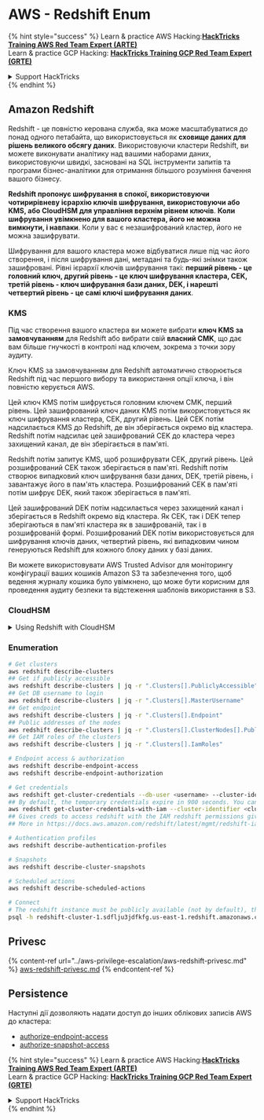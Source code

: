 # AWS - Redshift Enum

{% hint style="success" %}
Learn & practice AWS Hacking:<img src="../../../.gitbook/assets/image (1) (1) (1) (1).png" alt="" data-size="line">[**HackTricks Training AWS Red Team Expert (ARTE)**](https://training.hacktricks.xyz/courses/arte)<img src="../../../.gitbook/assets/image (1) (1) (1) (1).png" alt="" data-size="line">\
Learn & practice GCP Hacking: <img src="../../../.gitbook/assets/image (2) (1).png" alt="" data-size="line">[**HackTricks Training GCP Red Team Expert (GRTE)**<img src="../../../.gitbook/assets/image (2) (1).png" alt="" data-size="line">](https://training.hacktricks.xyz/courses/grte)

<details>

<summary>Support HackTricks</summary>

* Check the [**subscription plans**](https://github.com/sponsors/carlospolop)!
* **Join the** 💬 [**Discord group**](https://discord.gg/hRep4RUj7f) or the [**telegram group**](https://t.me/peass) or **follow** us on **Twitter** 🐦 [**@hacktricks\_live**](https://twitter.com/hacktricks_live)**.**
* **Share hacking tricks by submitting PRs to the** [**HackTricks**](https://github.com/carlospolop/hacktricks) and [**HackTricks Cloud**](https://github.com/carlospolop/hacktricks-cloud) github repos.

</details>
{% endhint %}

## Amazon Redshift

Redshift - це повністю керована служба, яка може масштабуватися до понад одного петабайта, що використовується як **сховище даних для рішень великого обсягу даних**. Використовуючи кластери Redshift, ви можете виконувати аналітику над вашими наборами даних, використовуючи швидкі, засновані на SQL інструменти запитів та програми бізнес-аналітики для отримання більшого розуміння бачення вашого бізнесу.

**Redshift пропонує шифрування в спокої, використовуючи чотирирівневу ієрархію ключів шифрування, використовуючи або KMS, або CloudHSM для управління верхнім рівнем ключів**. **Коли шифрування увімкнено для вашого кластера, його не можна вимкнути, і навпаки**. Коли у вас є незашифрований кластер, його не можна зашифрувати.

Шифрування для вашого кластера може відбуватися лише під час його створення, і після шифрування дані, метадані та будь-які знімки також зашифровані. Рівні ієрархії ключів шифрування такі: **перший рівень - це головний ключ, другий рівень - це ключ шифрування кластера, CEK, третій рівень - ключ шифрування бази даних, DEK, і нарешті четвертий рівень - це самі ключі шифрування даних**.

### KMS

Під час створення вашого кластера ви можете вибрати **ключ KMS за замовчуванням** для Redshift або вибрати свій **власний CMK**, що дає вам більше гнучкості в контролі над ключем, зокрема з точки зору аудиту.

Ключ KMS за замовчуванням для Redshift автоматично створюється Redshift під час першого вибору та використання опції ключа, і він повністю керується AWS.

Цей ключ KMS потім шифрується головним ключем CMK, перший рівень. Цей зашифрований ключ даних KMS потім використовується як ключ шифрування кластера, CEK, другий рівень. Цей CEK потім надсилається KMS до Redshift, де він зберігається окремо від кластера. Redshift потім надсилає цей зашифрований CEK до кластера через захищений канал, де він зберігається в пам'яті.

Redshift потім запитує KMS, щоб розшифрувати CEK, другий рівень. Цей розшифрований CEK також зберігається в пам'яті. Redshift потім створює випадковий ключ шифрування бази даних, DEK, третій рівень, і завантажує його в пам'ять кластера. Розшифрований CEK в пам'яті потім шифрує DEK, який також зберігається в пам'яті.

Цей зашифрований DEK потім надсилається через захищений канал і зберігається в Redshift окремо від кластера. Як CEK, так і DEK тепер зберігаються в пам'яті кластера як в зашифрованій, так і в розшифрованій формі. Розшифрований DEK потім використовується для шифрування ключів даних, четвертий рівень, які випадковим чином генеруються Redshift для кожного блоку даних у базі даних.

Ви можете використовувати AWS Trusted Advisor для моніторингу конфігурації ваших кошиків Amazon S3 та забезпечення того, щоб ведення журналу кошика було увімкнено, що може бути корисним для проведення аудиту безпеки та відстеження шаблонів використання в S3.

### CloudHSM

<details>

<summary>Using Redshift with CloudHSM</summary>

Коли ви працюєте з CloudHSM для виконання шифрування, спочатку ви повинні налаштувати довірене з'єднання між вашим HSM-клієнтом і Redshift, використовуючи сертифікати клієнта та сервера.

Це з'єднання необхідне для забезпечення безпечних комунікацій, що дозволяє шифрувальним ключам надсилатися між вашим HSM-клієнтом і вашими кластерами Redshift. Використовуючи випадковим чином згенеровану пару приватного та публічного ключів, Redshift створює публічний сертифікат клієнта, який шифрується та зберігається Redshift. Цей сертифікат повинен бути завантажений і зареєстрований у вашому HSM-клієнті та призначений правильній HSM-партії.

Ви повинні налаштувати Redshift з наступними даними вашого HSM-клієнта: IP-адреса HSM, назва HSM-партії, пароль HSM-партії та публічний сертифікат HSM-сервера, який шифрується CloudHSM за допомогою внутрішнього головного ключа. Після надання цієї інформації Redshift підтвердить і перевірить, що може підключитися та отримати доступ до розробницької партії.

Якщо ваші внутрішні політики безпеки або контроль управління вимагають, щоб ви застосовували ротацію ключів, то це можливо з Redshift, що дозволяє вам обертати шифрувальні ключі для зашифрованих кластерів, однак вам потрібно бути обізнаним, що під час процесу ротації ключів кластер буде недоступний на дуже короткий період часу, тому краще обертати ключі лише тоді, коли це необхідно, або якщо ви вважаєте, що вони могли бути скомпрометовані.

Під час ротації Redshift оберне CEK для вашого кластера та для будь-яких резервних копій цього кластера. Він оберне DEK для кластера, але неможливо обернути DEK для знімків, збережених у S3, які були зашифровані за допомогою DEK. Він переведе кластер у стан "обертання ключів" до завершення процесу, коли статус повернеться до "доступний".

</details>

### Enumeration
```bash
# Get clusters
aws redshift describe-clusters
## Get if publicly accessible
aws redshift describe-clusters | jq -r ".Clusters[].PubliclyAccessible"
## Get DB username to login
aws redshift describe-clusters | jq -r ".Clusters[].MasterUsername"
## Get endpoint
aws redshift describe-clusters | jq -r ".Clusters[].Endpoint"
## Public addresses of the nodes
aws redshift describe-clusters | jq -r ".Clusters[].ClusterNodes[].PublicIPAddress"
## Get IAM roles of the clusters
aws redshift describe-clusters | jq -r ".Clusters[].IamRoles"

# Endpoint access & authorization
aws redshift describe-endpoint-access
aws redshift describe-endpoint-authorization

# Get credentials
aws redshift get-cluster-credentials --db-user <username> --cluster-identifier <cluster-id>
## By default, the temporary credentials expire in 900 seconds. You can optionally specify a duration between 900 seconds (15 minutes) and 3600 seconds (60 minutes).
aws redshift get-cluster-credentials-with-iam --cluster-identifier <cluster-id>
## Gives creds to access redshift with the IAM redshift permissions given to the current AWS account
## More in https://docs.aws.amazon.com/redshift/latest/mgmt/redshift-iam-access-control-identity-based.html

# Authentication profiles
aws redshift describe-authentication-profiles

# Snapshots
aws redshift describe-cluster-snapshots

# Scheduled actions
aws redshift describe-scheduled-actions

# Connect
# The redshift instance must be publicly available (not by default), the sg need to allow inbounds connections to the port and you need creds
psql -h redshift-cluster-1.sdflju3jdfkfg.us-east-1.redshift.amazonaws.com -U admin -d dev -p 5439
```
## Privesc

{% content-ref url="../aws-privilege-escalation/aws-redshift-privesc.md" %}
[aws-redshift-privesc.md](../aws-privilege-escalation/aws-redshift-privesc.md)
{% endcontent-ref %}

## Persistence

Наступні дії дозволяють надати доступ до інших облікових записів AWS до кластера:

* [authorize-endpoint-access](https://docs.aws.amazon.com/cli/latest/reference/redshift/authorize-endpoint-access.html)
* [authorize-snapshot-access](https://docs.aws.amazon.com/cli/latest/reference/redshift/authorize-snapshot-access.html)

{% hint style="success" %}
Learn & practice AWS Hacking:<img src="../../../.gitbook/assets/image (1) (1) (1) (1).png" alt="" data-size="line">[**HackTricks Training AWS Red Team Expert (ARTE)**](https://training.hacktricks.xyz/courses/arte)<img src="../../../.gitbook/assets/image (1) (1) (1) (1).png" alt="" data-size="line">\
Learn & practice GCP Hacking: <img src="../../../.gitbook/assets/image (2) (1).png" alt="" data-size="line">[**HackTricks Training GCP Red Team Expert (GRTE)**<img src="../../../.gitbook/assets/image (2) (1).png" alt="" data-size="line">](https://training.hacktricks.xyz/courses/grte)

<details>

<summary>Support HackTricks</summary>

* Check the [**subscription plans**](https://github.com/sponsors/carlospolop)!
* **Join the** 💬 [**Discord group**](https://discord.gg/hRep4RUj7f) or the [**telegram group**](https://t.me/peass) or **follow** us on **Twitter** 🐦 [**@hacktricks\_live**](https://twitter.com/hacktricks_live)**.**
* **Share hacking tricks by submitting PRs to the** [**HackTricks**](https://github.com/carlospolop/hacktricks) and [**HackTricks Cloud**](https://github.com/carlospolop/hacktricks-cloud) github repos.

</details>
{% endhint %}
